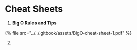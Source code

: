 # Cheat Sheets

1. **Big O Rules and Tips**&#x20;

{% file src="../../.gitbook/assets/BigO-cheat-sheet-1.pdf" %}

2.
